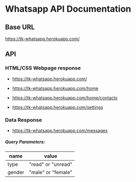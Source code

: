 # Whatsapp API Documentation

## Base URL
https://tk-whatsapp.herokuapp.com/

## API

### HTML/CSS Webpage response
- https://tk-whatsapp.herokuapp.com/

- https://tk-whatsapp.herokuapp.com/home

- https://tk-whatsapp.herokuapp.com/home/contacts

- https://tk-whatsapp.herokuapp.com/settings



### Data Response
- https://tk-whatsapp.herokuapp.com/messages

##### Query Parameters:

|name|value|
|----|--------|
|type| "read" or "unread" |
|gender| "male" or "female" |
